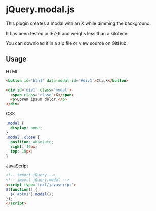 # jQuery.modal.js
This plugin creates a modal with an X while dimming the background.

It has been tested in IE7-9 and weighs less than a kilobyte.

You can download it in a zip file or view source on GitHub.

## Usage
HTML
```html
<button id='btn1' data-modal-id='#div1'>Click</button>

<div id='div1' class='modal'>
  <span class='close'>X</span>
  <p>Lorem ipsum dolor.</p>
</div>
```
CSS
```css
.modal {
  display: none;
}
.modal .close {
  position: absolute;
  right: 10px;
  top: 10px;
}
```
JavaScript
```html
<!-- import jQuery -->
<!-- import jQuery.modal -->
<script type='text/javascript'>
$(function() {
  $('#btn1').modal();
});
</script>
```
